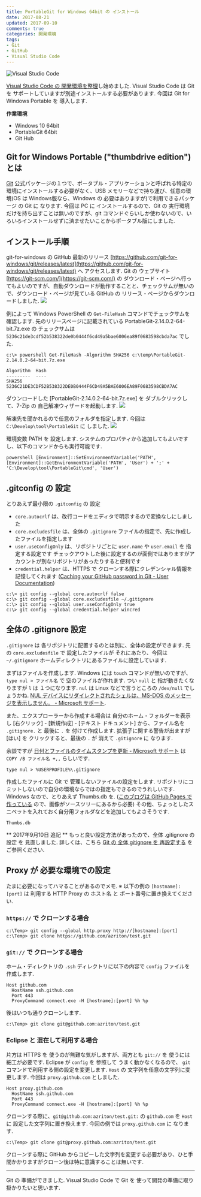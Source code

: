 ```yaml
---
title: PortableGit for Windows 64bit の インストール
date: 2017-08-21
updated: 2017-09-10
comments: true
categories: 開発環境
tags:
- Git
- GitHub
- Visual Studio Code
---
```


![](/images/vscode/visual-studio-code.png "Visual Studio Code")

[Visual Studio Code の 開発環境を整理](/2017/08/18/Visual-Studio-Codeのインストール/)し始めました. Visual Studio Code は Git を サポートしていますが別途インストールする必要があります. 今回は Git for Windows Portable を 導入します.

**作業環境**
- Windows 10 64bit
- PortableGit 64bit
- Git Hub


## Git for Windows Portable ("thumbdrive edition") とは
[Git](https://git-scm.com/) 公式パッケージの１つで、ポータブル・アプリケーションと呼ばれる特定の環境にインストールする必要がなく、USB メモリーなどで持ち運び、任意の環境(OS は Windows版なら、Windows の 必要はありますが)で利用できるパッケージ の Git に なります.
今回は PC に インストールするので、Git の 実行環境だけを持ち出すことは無いのですが、git コマンドぐらいしか使わないので、いろいろインストールせずに済ませたいことからポータブル版にしました.


## インストール手順
git-for-windows の GitHub 最新のリリース [https://github.com/git-for-windows/git/releases/latest](https://github.com/git-for-windows/git/releases/latest) へ アクセスします. Git の ウェブサイト [https://git-scm.com/](https://git-scm.com/) の ダウンロード・ページへ行ってもよいのですが、自動ダウンロードが動作することと、チェックサムが無いので、ダウンロード・ページが見ている GitHub の リリース・ページからダウンロードしました.
![](/images/vscode/install-git/01.png)

例によって Windows PowerShell の `Get-FileHash` コマンドでチェックサムを確認します.
先のリリースページに記載されている PortableGit-2.14.0.2-64-bit.7z.exe の チェックサムは `5236c21de3cdf52b538322de0b0444f6cd49a5bae6006ea89f0683598cbda7ac` でした.
```console
c:\> powershell Get-FileHash -Algorithm SHA256 c:\temp\PortableGit-2.14.0.2-64-bit.7z.exe

Algorithm  Hash
---------  ----
SHA256     5236C21DE3CDF52B538322DE0B0444F6CD49A5BAE6006EA89F0683598CBDA7AC
```

ダウンロードした [PortableGit-2.14.0.2-64-bit.7z.exe] を ダブルクリックして、7-Zip の 自己解凍ウィザードを起動します.
![](/images/vscode/install-git/02.png)

解凍先を聞かれるので任意のフォルダを指定します. 今回は `C:\Develop\tool\PortableGit` に しました.
![](/images/vscode/install-git/03.png)

環境変数 PATH を 設定します.  システムのプロパティから追加してもよいですし、以下のコマンドからも実行可能です.
```console
powershell [Environment]::SetEnvironmentVariable('PATH', [Environment]::GetEnvironmentVariable('PATH', 'User') + ';' + 'C:\Develop\tool\PortableGit\cmd', 'User')
```


## .gitconfig の 設定
とりあえず最小限の `.gitconfig` の 設定
- `core.autocrlf` は、改行コードをエディタで明示するので変換なしにしました
- `core.excludesfile` は、全体の `.gitignore` ファイルの指定で、先に作成したファイルを指定します
- `user.useConfigOnly` は、リポジトリごとに `user.name` や `user.email` を 指定する設定です
チェックアウトした後に設定するのが面倒ではありますがアカウントが別なリポジトリがあったりすると便利です
- `credential.helper` は、HTTPS で クローンする際にクレデンシャル情報を記憶してくれます ([Caching your GitHub password in Git - User Documentation](https://help.github.com/articles/caching-your-github-password-in-git/))
```console
c:\> git config --global core.autocrlf false
c:\> git config --global core.excludesfile ~/.gitignore
c:\> git config --global user.useConfigOnly true
c:\> git config --global credential.helper wincred
```


## 全体の .gitignore 設定
`.gitignore` は 各リポジトリに配置するのとは別に、全体の設定ができます. 先の `core.excludesfile` で 設定したファイルが それにあたり、今回は `~/.gitignore` ホームディレクトリにあるファイルに設定しています.

まずはファイルを作成します. Windows には `touch` コマンドが無いのですが、 `type nul > ファイル名` で 空のファイルが作れます. つい `null` と 指が動きたくなりますが `l` は １つになります. `nul` は Linux などで言うところの `/dev/null` でしょうかね. [NUL デバイスにリダイレクトされたシェルは、MS-DOS のメッセージを表示しません。 - Microsoft サポート](https://support.microsoft.com/ja-jp/help/40592/shell-redirected-to-nul-device-suppresses-ms-dos-message).

また、エクスプローラーから作成する場合は 自分のホーム・フォルダーを表示し [右クリック] - [新規作成] - [テキスト ドキュメント] から、ファイル名を `.gitignore.` と 最後に `.` を 付けて作成します. 拡張子に関する警告が出ますが [はい] を クリックすると、最後の `.` が 消えて `.gitignore` に なります.

余談ですが [日付とファイルのタイムスタンプを更新 - Microsoft サポート](https://support.microsoft.com/ja-jp/help/69581/updating-the-date-and-time-stamps-on-files) は `COPY /B ファイル名 +,,` らしいです.
```console
type nul > %USERPROFILE%\.gitignore
```

作成したファイルに Git で 管理しないファイルの設定をします.
リポジトリにコミットしないので自分の環境ならではの指定もできるのでうれしいです. Windows なので、とりあえず Thumbs.db を. ([このブログは GitHub Pages で 作っている](/2016/11/01/HexoとGitHub-Pagesでブログ環境の構築/) ので、画像がソースツリーにあるから必要)
その他、ちょっとしたスニペットを入れておく自分用フォルダなどを追加してもよさそうです.
```.gitignore
Thumbs.db
```

** 2017年9月10日 追記 **
もっと良い設定方法があったので、全体 .gitignore の 設定 を 見直しました.
詳しくは、こちら [Git の 全体 gitignore を 再設定する](/2017/09/13/Gitの全体gitignoreを再設定する/) を ご参照ください.


## Proxy が 必要な環境での設定
たまに必要になってハマることがあるのでメモ.
※ 以下の例の `[hostname]:[port]` は 利用する HTTP Proxy の ホスト名 と ポート番号に置き換えてください.


### `https://` で クローンする場合
```console
c:\Temp> git config --global http.proxy http://[hostname]:[port]
c:\Temp> git clone https://github.com/azriton/test.git
```


### `git://` で クローンする場合
ホーム・ディレクトリの `.ssh` ディレクトリに以下の内容で `config` ファイルを作成します.
```
Host github.com
  HostName ssh.github.com
  Port 443
  ProxyCommand connect.exe -H [hostname]:[port] %h %p
```

後はいつも通りクローンします.
```console
c:\Temp> git clone git@github.com:azriton/test.git
```


### Eclipse と 混在して利用する場合
片方は HTTPS を 使うのが無難な気がしますが、両方とも `git://` を 使うには細工が必要です. Eclipse が `config` を 参照して うまく動かなくなるので、 `git` コマンドで利用する側の設定を変更します.
`Host` の 文字列を任意の文字列に変更します. 今回は `proxy.github.com` としました.
```
Host proxy.github.com
  HostName ssh.github.com
  Port 443
  ProxyCommand connect.exe -H [hostname]:[port] %h %p
```

クローンする際に、`git@github.com:azriton/test.git:` の `github.com` を `Host` に 設定した文字列に置き換えます. 今回の例では `proxy.github.com` に なります.
```console
c:\Temp> git clone git@proxy.github.com:azriton/test.git
```

クローンする際に GitHub からコピーした文字列を変更する必要があり、ひと手間かかりますがクローン後は特に意識することは無いです.



- - - -
Git の 準備ができました. Visual Studio Code で Git を 使って開発の準備に取り掛かりたいと思います.
